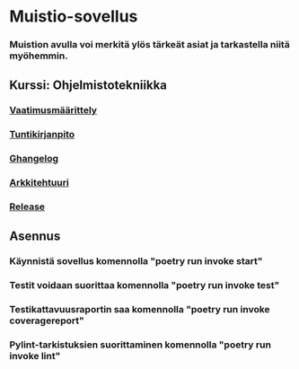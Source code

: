 # Muistio-sovellus
###  Muistion avulla voi merkitä ylös tärkeät asiat ja tarkastella niitä myöhemmin.


## Kurssi: Ohjelmistotekniikka
### [Vaatimusmäärittely](https://github.com/venlavanhala/ot_harjoitustyo/blob/main/dokumentaatio/vaatimusmaarittely.md)
### [Tuntikirjanpito](https://github.com/venlavanhala/ot_harjoitustyo/blob/main/dokumentaatio/tuntikirjanpito.md)
### [Ghangelog](https://github.com/venlavanhala/ot_harjoitustyo/blob/main/dokumentaatio/changelog.md)
### [Arkkitehtuuri](https://github.com/venlavanhala/ot_harjoitustyo/blob/main/dokumentaatio/arkkitehtuuri.md)
### [Release](https://github.com/venlavanhala/ot_harjoitustyo/releases/tag/viikko5)

## Asennus
### Käynnistä sovellus komennolla "poetry run invoke start"
### Testit voidaan suorittaa komennolla "poetry run invoke test"
### Testikattavuusraportin saa komennolla "poetry run invoke coveragereport"
### Pylint-tarkistuksien suorittaminen komennolla "poetry run invoke lint"


